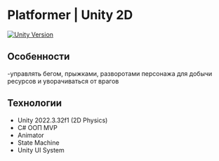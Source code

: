 # Platformer | Unity 2D

[![Unity Version](https://img.shields.io/badge/Unity-2022.3.32f1-black?logo=unity)](https://unity.com)

##  Особенности
-управлять бегом, прыжками, разворотами персонажа для добычи ресурсов и уворачиваться от врагов

##  Технологии
- Unity 2022.3.32f1 (2D Physics)
- C# ООП MVP
- Animator
- State Machine
- Unity UI System

